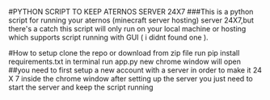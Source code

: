 #PYTHON SCRIPT TO KEEP ATERNOS SERVER 24X7
###This is a python script for running your aternos (minecraft server hosting) server 24X7,but there's a catch this script will only run on your local machine
or hosting which supports script running with GUI ( i didnt found one ).

#How to setup
 clone the repo or download from zip file
 run pip install requirements.txt in terminal
 run app.py
 new chrome window will open
 ##you need to first setup a new account with a server in order to make it 24 X 7 inside the chrome window
 after setting up the server you just need to start the server and keep the script running


